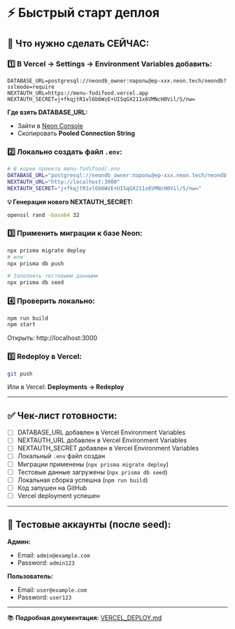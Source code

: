 # ⚡ Быстрый старт деплоя

## 🎯 Что нужно сделать СЕЙЧАС:

### 1️⃣ В Vercel → Settings → Environment Variables добавить:

```env
DATABASE_URL=postgresql://neondb_owner:пароль@ep-xxx.neon.tech/neondb?sslmode=require
NEXTAUTH_URL=https://menu-fodifood.vercel.app
NEXTAUTH_SECRET=j+fkqjtR1vl6b6WzE+UISqGX211x6VMNcH0Vil/S/nw=
```

**Где взять DATABASE_URL:**
- Зайти в [Neon Console](https://console.neon.tech)
- Скопировать **Pooled Connection String**

### 2️⃣ Локально создать файл `.env`:

```bash
# В корне проекта menu-fodifood/.env
DATABASE_URL="postgresql://neondb_owner:пароль@ep-xxx.neon.tech/neondb?sslmode=require"
NEXTAUTH_URL="http://localhost:3000"
NEXTAUTH_SECRET="j+fkqjtR1vl6b6WzE+UISqGX211x6VMNcH0Vil/S/nw="
```

**💡 Генерация нового NEXTAUTH_SECRET:**
```bash
openssl rand -base64 32
```

### 3️⃣ Применить миграции к базе Neon:

```bash
npx prisma migrate deploy
# или
npx prisma db push

# Заполнить тестовыми данными
npx prisma db seed
```

### 4️⃣ Проверить локально:

```bash
npm run build
npm start
```

Открыть: http://localhost:3000

### 5️⃣ Redeploy в Vercel:

```bash
git push
```

Или в Vercel: **Deployments → Redeploy**

---

## ✅ Чек-лист готовности:

- [ ] DATABASE_URL добавлен в Vercel Environment Variables
- [ ] NEXTAUTH_URL добавлен в Vercel Environment Variables
- [ ] NEXTAUTH_SECRET добавлен в Vercel Environment Variables
- [ ] Локальный `.env` файл создан
- [ ] Миграции применены (`npx prisma migrate deploy`)
- [ ] Тестовые данные загружены (`npx prisma db seed`)
- [ ] Локальная сборка успешна (`npm run build`)
- [ ] Код запушен на GitHub
- [ ] Vercel deployment успешен

---

## 🔐 Тестовые аккаунты (после seed):

**Админ:**
- Email: `admin@example.com`
- Password: `admin123`

**Пользователь:**
- Email: `user@example.com`
- Password: `user123`

---

📚 **Подробная документация:** [VERCEL_DEPLOY.md](VERCEL_DEPLOY.md)
